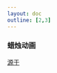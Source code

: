 ```yaml
---
layout: doc
outline: [2,3]
---
```

<script lang="ts" setup>
import CandleAnimation from "../.vitepress/components/CandleAnimation.vue"
</script>

### 蜡烛动画

<CandleAnimation/>
<div class="code-box">
    <div class="be-from"><a href="https://www.bilibili.com/video/BV1fK4y127Vr/" target="_blank">源于</a></div>
</div>
